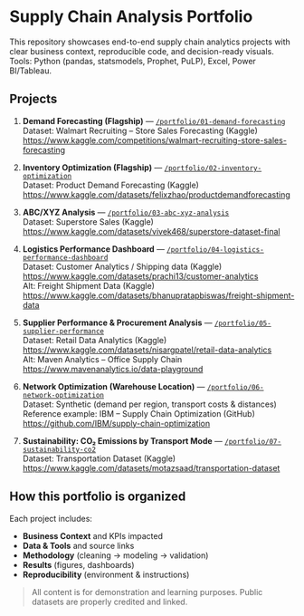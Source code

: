 # Supply Chain Analysis Portfolio  <!-- For GitHub -->

This repository showcases end-to-end supply chain analytics projects with clear business context, reproducible code, and decision-ready visuals.  
Tools: Python (pandas, statsmodels, Prophet, PuLP), Excel, Power BI/Tableau.

## Projects

1. **Demand Forecasting (Flagship)** — [`/portfolio/01-demand-forecasting`](portfolio/01-demand-forecasting)  
   Dataset: Walmart Recruiting – Store Sales Forecasting (Kaggle)  
   https://www.kaggle.com/competitions/walmart-recruiting-store-sales-forecasting

2. **Inventory Optimization (Flagship)** — [`/portfolio/02-inventory-optimization`](portfolio/02-inventory-optimization)  
   Dataset: Product Demand Forecasting (Kaggle)  
   https://www.kaggle.com/datasets/felixzhao/productdemandforecasting

3. **ABC/XYZ Analysis** — [`/portfolio/03-abc-xyz-analysis`](portfolio/03-abc-xyz-analysis)  
   Dataset: Superstore Sales (Kaggle)  
   https://www.kaggle.com/datasets/vivek468/superstore-dataset-final

4. **Logistics Performance Dashboard** — [`/portfolio/04-logistics-performance-dashboard`](portfolio/04-logistics-performance-dashboard)  
   Dataset: Customer Analytics / Shipping data (Kaggle)  
   https://www.kaggle.com/datasets/prachi13/customer-analytics  
   Alt: Freight Shipment Data (Kaggle)  
   https://www.kaggle.com/datasets/bhanupratapbiswas/freight-shipment-data

5. **Supplier Performance & Procurement Analysis** — [`/portfolio/05-supplier-performance`](portfolio/05-supplier-performance)  
   Dataset: Retail Data Analytics (Kaggle)  
   https://www.kaggle.com/datasets/nisargpatel/retail-data-analytics  
   Alt: Maven Analytics – Office Supply Chain  
   https://www.mavenanalytics.io/data-playground

6. **Network Optimization (Warehouse Location)** — [`/portfolio/06-network-optimization`](portfolio/06-network-optimization)  
   Dataset: Synthetic (demand per region, transport costs & distances)  
   Reference example: IBM – Supply Chain Optimization (GitHub)  
   https://github.com/IBM/supply-chain-optimization

7. **Sustainability: CO₂ Emissions by Transport Mode** — [`/portfolio/07-sustainability-co2`](portfolio/07-sustainability-co2)  
   Dataset: Transportation Dataset (Kaggle)  
   https://www.kaggle.com/datasets/motazsaad/transportation-dataset

## How this portfolio is organized
Each project includes:
- **Business Context** and KPIs impacted
- **Data & Tools** and source links
- **Methodology** (cleaning → modeling → validation)
- **Results** (figures, dashboards)
- **Reproducibility** (environment & instructions)

> All content is for demonstration and learning purposes. Public datasets are properly credited and linked.
